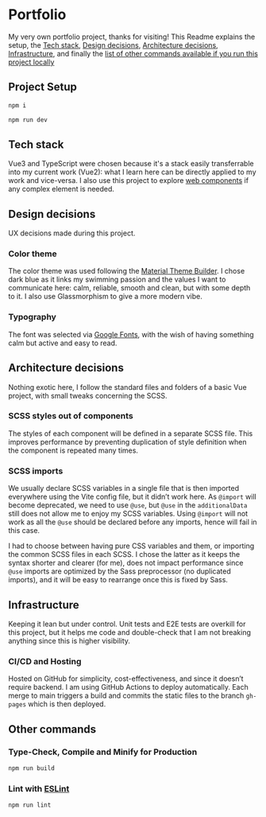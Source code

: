 # Portfolio

My very own portfolio project, thanks for visiting! This Readme explains the setup, the [Tech stack](#tech-stack), [Design decisions](#design-decisions), [Architecture decisions](#architecture-decisions), [Infrastructure](#infrastructure), and finally the [list of other commands available if you run this project locally](#other-commands)

## Project Setup

```sh
npm i
```

```sh
npm run dev
```

## Tech stack

Vue3 and TypeScript were chosen because it's a stack easily transferrable into my current work (Vue2): what I learn here can be directly applied to my work and vice-versa.
I also use this project to explore [web components](https://developer.mozilla.org/en-US/docs/Web/API/Web_components) if any complex element is needed.

## Design decisions

UX decisions made during this project.

### Color theme

The color theme was used following the [Material Theme Builder](https://www.figma.com/community/plugin/1034969338659738588/material-theme-builder). I chose dark blue as it links my swimming passion and the values I want to communicate here: calm, reliable, smooth and clean, but with some depth to it. I also use Glassmorphism to give a more modern vibe.

### Typography

The font was selected via [Google Fonts](https://fonts.google.com/selection), with the wish of having something calm but active and easy to read.

## Architecture decisions

Nothing exotic here, I follow the standard files and folders of a basic Vue project, with small tweaks concerning the SCSS.

### SCSS styles out of components

The styles of each component will be defined in a separate SCSS file. This improves performance by preventing duplication of style definition when the component is repeated many times.

### SCSS imports

We usually declare SCSS variables in a single file that is then imported everywhere using the Vite config file, but it didn’t work here. As `@import` will become deprecated, we need to use `@use`, but `@use` in the `additionalData` still does not allow me to enjoy my SCSS variables. Using `@import` will not work as all the `@use` should be declared before any imports, hence will fail in this case.

I had to choose between having pure CSS variables and them, or importing the common SCSS files in each SCSS. I chose the latter as it keeps the syntax shorter and clearer (for me), does not impact performance since `@use` imports are optimized by the Sass preprocessor (no duplicated imports), and it will be easy to rearrange once this is fixed by Sass.

## Infrastructure

Keeping it lean but under control. Unit tests and E2E tests are overkill for this project, but it helps me code and double-check that I am not breaking anything since this is higher visibility.

### CI/CD and Hosting

Hosted on GitHub for simplicity, cost-effectiveness, and since it doesn’t require backend.
I am using GitHub Actions to deploy automatically. Each merge to main triggers a build and commits the static files to the branch `gh-pages` which is then deployed.

## Other commands

### Type-Check, Compile and Minify for Production

```sh
npm run build
```

### Lint with [ESLint](https://eslint.org/)

```sh
npm run lint
```

